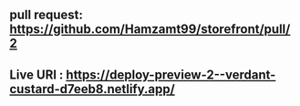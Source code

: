 ## pull request: https://github.com/Hamzamt99/storefront/pull/2
## Live URl : https://deploy-preview-2--verdant-custard-d7eeb8.netlify.app/

